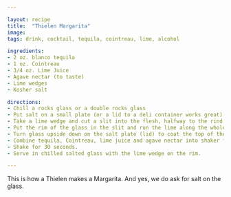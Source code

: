```yaml
---

layout: recipe
title:  "Thielen Margarita"
image:
tags: drink, cocktail, tequila, cointreau, lime, alcohol

ingredients:
- 2 oz. blanco tequila
- 1 oz. Cointreau
- 3/4 oz. Lime Juice
- Agave nectar (to taste)
- Lime wedges
- Kosher salt

directions:
- Chill a rocks glass or a double rocks glass
- Put salt on a small plate (or a lid to a deli container works great)
- Take a lime wedge and cut a slit into the flesh, halfway to the rind
- Put the rim of the glass in the slit and run the lime along the whole length
- Turn glass upside down on the salt plate (lid) to coat the top of the glass
- Combine tequila, Cointreau, lime juice and agave nectar into shaker filled with ice.
- Shake for 30 seconds.
- Serve in chilled salted glass with the lime wedge on the rim.

---
```


This is how a Thielen makes a Margarita. And yes, we do ask for salt on the glass.